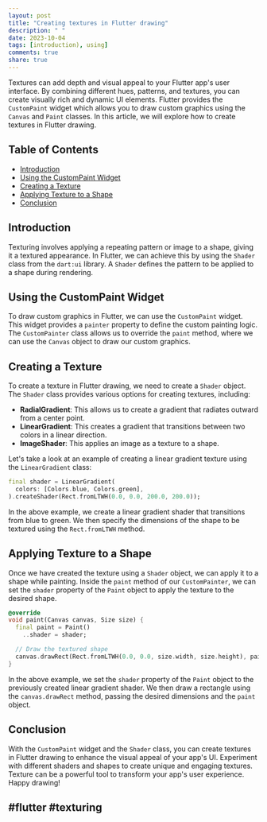 ```yaml
---
layout: post
title: "Creating textures in Flutter drawing"
description: " "
date: 2023-10-04
tags: [introduction), using]
comments: true
share: true
---
```


Textures can add depth and visual appeal to your Flutter app's user interface. By combining different hues, patterns, and textures, you can create visually rich and dynamic UI elements. Flutter provides the `CustomPaint` widget which allows you to draw custom graphics using the `Canvas` and `Paint` classes. In this article, we will explore how to create textures in Flutter drawing.

## Table of Contents
- [Introduction](#introduction)
- [Using the CustomPaint Widget](#using-the-custompaint-widget)
- [Creating a Texture](#creating-a-texture)
- [Applying Texture to a Shape](#applying-texture-to-a-shape)
- [Conclusion](#conclusion)

## Introduction

Texturing involves applying a repeating pattern or image to a shape, giving it a textured appearance. In Flutter, we can achieve this by using the `Shader` class from the `dart:ui` library. A `Shader` defines the pattern to be applied to a shape during rendering.

## Using the CustomPaint Widget

To draw custom graphics in Flutter, we can use the `CustomPaint` widget. This widget provides a `painter` property to define the custom painting logic. The `CustomPainter` class allows us to override the `paint` method, where we can use the `Canvas` object to draw our custom graphics.

## Creating a Texture

To create a texture in Flutter drawing, we need to create a `Shader` object. The `Shader` class provides various options for creating textures, including:

- **RadialGradient**: This allows us to create a gradient that radiates outward from a center point.
- **LinearGradient**: This creates a gradient that transitions between two colors in a linear direction.
- **ImageShader**: This applies an image as a texture to a shape.

Let's take a look at an example of creating a linear gradient texture using the `LinearGradient` class:

```dart
final shader = LinearGradient(
  colors: [Colors.blue, Colors.green],
).createShader(Rect.fromLTWH(0.0, 0.0, 200.0, 200.0));
```

In the above example, we create a linear gradient shader that transitions from blue to green. We then specify the dimensions of the shape to be textured using the `Rect.fromLTWH` method.

## Applying Texture to a Shape

Once we have created the texture using a `Shader` object, we can apply it to a shape while painting. Inside the `paint` method of our `CustomPainter`, we can set the `shader` property of the `Paint` object to apply the texture to the desired shape.

```dart
@override
void paint(Canvas canvas, Size size) {
  final paint = Paint()
    ..shader = shader;

  // Draw the textured shape
  canvas.drawRect(Rect.fromLTWH(0.0, 0.0, size.width, size.height), paint);
}
```

In the above example, we set the `shader` property of the `Paint` object to the previously created linear gradient shader. We then draw a rectangle using the `canvas.drawRect` method, passing the desired dimensions and the `paint` object.

## Conclusion

With the `CustomPaint` widget and the `Shader` class, you can create textures in Flutter drawing to enhance the visual appeal of your app's UI. Experiment with different shaders and shapes to create unique and engaging textures. Texture can be a powerful tool to transform your app's user experience. Happy drawing!

## #flutter #texturing